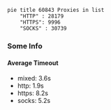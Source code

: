
```mermaid
pie title 60843 Proxies in list
    "HTTP" : 28179
    "HTTPS": 9996
    "SOCKS" : 30739
```

### Some Info
#### Average Timeout

- mixed: 3.6s
- http: 1.9s
- https: 8.2s
- socks: 5.2s